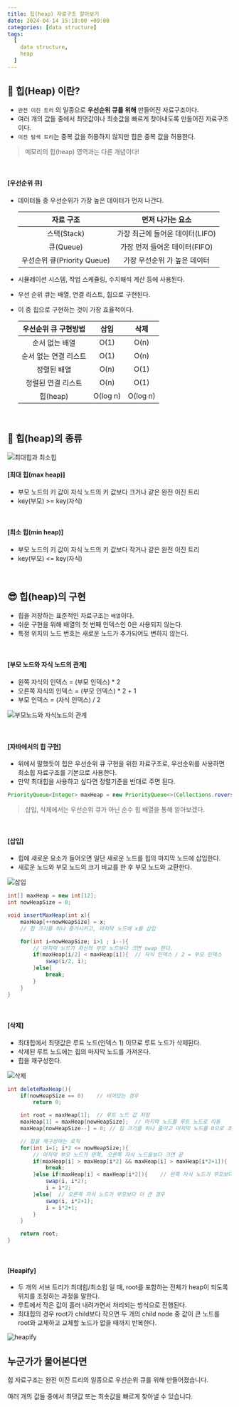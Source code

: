 ```yaml
---
title: 힙(heap) 자료구조 알아보기
date: 2024-04-14 15:18:00 +09:00
categories: [data structure]
tags:
  [
    data structure,
    heap
  ]
---
```


## 🤔 힙(Heap) 이란?
- `완전 이진 트리` 의 일종으로 **우선순위 큐를 위해** 만들어진 자료구조이다.
- 여러 개의 값들 중에서 최댓값이나 최솟값을 빠르게 찾아내도록 만들어진 자료구조이다.
- `이진 탐색 트리`는 중복 값을 허용하지 않지만 힙은 중복 값을 허용한다.

> 메모리의 힙(heap) 영역과는 다른 개념이다!

<br>

#### [우선순위 큐]
- 데이터들 중 우선순위가 가장 높은 데이터가 먼저 나간다.

    |자료 구조|먼저 나가는 요소|
    |:--:|:--:|
    |스택(Stack)|가장 최근에 들어온 데이터(LIFO)|
    |큐(Queue)|가장 먼저 들어온 데이터(FIFO)|
    |우선순위 큐(Priority Queue)|가장 우선순위 가 높은 데이터|

- 시뮬레이션 시스템, 작업 스케쥴링, 수치해석 계산 등에 사용된다.
- 우선 순위 큐는 배열, 연결 리스트, 힙으로 구현된다.
- 이 중 힙으로 구현하는 것이 가장 효율적이다.

    |우선순위 큐 구현방법|삽입|삭제|
    |:--:|:--:|:--:|
    |순서 없는 배열|O(1)|O(n)|
    |순서 없는 연결 리스트|O(1)|O(n)|
    |정렬된 배열|O(n)|O(1)|
    |정렬된 연결 리스트|O(n)|O(1)|
    |힙(heap)|O(log n)|O(log n)|

<br>

## 🤗 힙(heap)의 종류

![최대힙과 최소힙](/assets/img/240414/최대%20힙,%20최소%20힙.png)

#### [최대 힙(max heap)]
- 부모 노드의 키 값이 자식 노드의 키 값보다 크거나 같은 완전 이진 트리
- key(부모) >= key(자식)

<br>

#### [최소 힙(min heap)]
- 부모 노드의 키 값이 자식 노드의 키 값보다 작거나 같은 완전 이진 트리
- key(부모) <= key(자식)

<br>

## 😎 힙(heap)의 구현
- 힙을 저장하는 표준적인 자료구조는 `배열`이다.
- 쉬운 구현을 위해 배열의 첫 번째 인덱스인 0은 사용되지 않는다.
- 특정 위치의 노드 번호는 새로운 노드가 추가되어도 변하지 않는다.

<br>

#### [부모 노드와 자식 노드의 관계]
- 왼쪽 자식의 인덱스 = (부모 인덱스) * 2
- 오른쪽 자식의 인덱스 = (부모 인덱스) * 2 + 1
- 부모 인덱스 = (자식 인덱스) / 2

![부모노드와 자식노드의 관계](/assets/img/240414/부모노드와%20자식노드의%20관계.png)

<br>

#### [자바에서의 힙 구현]
- 위에서 말했듯이 힙은 우선순위 큐 구현을 위한 자료구조로, 우선순위를 사용하면 최소힙 자료구조를 기본으로 사용한다.
- 만약 최대힙을 사용하고 싶다면 정렬기준을 반대로 주면 된다.

```java
PriorityQueue<Integer> maxHeap = new PriorityQueue<>(Collections.reverseOrder());
```

> 삽입, 삭제에서는 우선순위 큐가 아닌 순수 힙 배열을 통해 알아보겠다.

<br>

#### [삽입]
- 힙에 새로운 요소가 들어오면 일단 새로운 노드를 힙의 마지막 노드에 삽입한다.
- 새로운 노드와 부모 노드의 크기 비교를 한 후 부모 노드와 교환한다.

![삽입](/assets/img/240414/삽입.png)

```java
int[] maxHeap = new int[12];
int nowHeapSize = 0;

void insertMaxHeap(int x){
    maxHeap[++nowHeapSize] = x;
    // 힙 크기를 하나 증가시키고, 마지막 노드에 x를 삽입

    for(int i=nowHeapSize; i>1 ; i--){
        // 마지막 노드가 자신의 부모 노드보다 크면 swap 한다.
        if(maxHeap[i/2] < maxHeap[i]){  // 자식 인덱스 / 2 = 부모 인덱스
            swap(i/2, i);
        }else{
            break;
        }
    }
}
```

<br>

#### [삭제]
- 최대힙에서 최댓값은 루트 노드(인덱스 1) 이므로 루트 노드가 삭제된다.
- 삭제된 루트 노드에는 힙의 마지막 노드를 가져온다.
- 힙을 재구성한다.

![삭제](/assets/img/240414/삭제.png)

```java
int deleteMaxHeap(){
    if(nowHeapSize == 0)    // 비어있는 경우
        return 0;

    int root = maxHeap[1];  // 루트 노드 값 저장
    maxHeap[1] = maxHeap[nowHeapSize];  // 마지막 노드를 루트 노드로 이동
    maxHeap[nowHeapSize--] = 0; // 힙 크기를 하나 줄이고 마지막 노드를 0으로 초기화

    // 힙을 재구성하는 로직
    for(int i=1; i*2 <= nowHeapSize;){
        // 마지막 부모 노드가 왼쪽, 오른쪽 자식 노드들보다 크면 끝
        if(maxHeap[i] > maxHeap[i*2] && maxHeap[i] > maxHeap[i*2+1]){
            break;
        }else if(maxHeap[i] < maxHeap[i*2]){    // 왼쪽 자식 노드가 부모보다 더 큰 경우
            swap(i, i*2);
            i = i*2;
        }else{  // 오른쪽 자식 노드가 부모보다 더 큰 경우
            swap(i, i*2+1);
            i = i*2+1;
        }
    }

    return root;
}
```

<br>

#### [Heapify]
- 두 개의 서브 트리가 최대힙/최소힙 일 때, root를 포함하는 전체가 heap이 되도록 위치를 조정하는 과정을 말한다.
- 루트에서 작은 값이 흘러 내려가면서 처리되는 방식으로 진행된다.
- 최대힙의 경우 root가 child보다 작으면 두 개의 child node 중 값이 큰 노드를 root와 교체하고 교체할 노드가 없을 때까지 반복한다.

<img src="https://www.tutorialspoint.com/data_structures_algorithms/images/max_heap_deletion_animation.gif" alt="heapify">

<br>

## 누군가가 물어본다면
<div class="spotlight1">
힙 자료구조는 완전 이진 트리의 일종으로 우선순위 큐를 위해 만들어졌습니다.
<br><br>
여러 개의 값들 중에서 최댓값 또는 최솟값을 빠르게 찾아낼 수 있습니다.
</div>